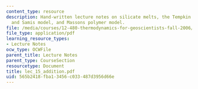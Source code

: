 ```yaml
---
content_type: resource
description: Hand-written lecture notes on silicate melts, the Tempkin model, Toop
  and Samis model, and Massons polymer model.
file: /media/courses/12-480-thermodynamics-for-geoscientists-fall-2006/565b2418fba13456c033487d3956d66e_lec_15_addition.pdf
file_type: application/pdf
learning_resource_types:
- Lecture Notes
ocw_type: OCWFile
parent_title: Lecture Notes
parent_type: CourseSection
resourcetype: Document
title: lec_15_addition.pdf
uid: 565b2418-fba1-3456-c033-487d3956d66e
---
```

